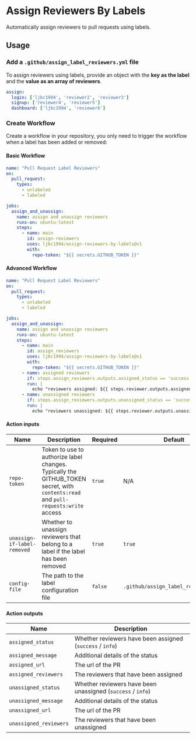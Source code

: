# Assign Reviewers By Labels

Automatically assign reviewers to pull requests using labels.

## Usage

### Add a `.github/assign_label_reviewers.yml` file

To assign reviewers using labels, provide an object with the **key as the label** and the **value as an array of reviewers**.

```yml
assign:
  login: ['ljbc1994', 'reviewer2', 'reviewer3']
  signup: ['reviewer4', 'reviewer5']
  dashboard: ['ljbc1994', 'reviewer6']
```

### Create Workflow

Create a workflow in your repository, you only need to trigger the workflow when a label has been added or removed:

#### Basic Workflow

```yml
name: "Pull Request Label Reviewers"
on:
  pull_request:
    types:
      - unlabeled
      - labeled

jobs:
  assign_and_unassign:
    name: assign and unassign reviewers
    runs-on: ubuntu-latest
    steps:
      - name: main
        id: assign-reviewers
        uses: ljbc1994/assign-reviewers-by-labels@v1
        with:
          repo-token: "${{ secrets.GITHUB_TOKEN }}"
```

#### Advanced Workflow

```yml
name: "Pull Request Label Reviewers"
on:
  pull_request:
    types:
      - unlabeled
      - labeled

jobs:
  assign_and_unassign:
    name: assign and unassign reviewers
    runs-on: ubuntu-latest
    steps:
      - name: main
        id: assign_reviewers
        uses: ljbc1994/assign-reviewers-by-labels@v1
        with:
          repo-token: "${{ secrets.GITHUB_TOKEN }}"
      - name: assigned reviewers
        if: steps.assign_reviewers.outputs.assigned_status == 'success'
        run: |
          echo "reviewers assigned: ${{ steps.reviewer.outputs.assigned_reviewers }}"
      - name: unassigned reviewers
        if: steps.assign_reviewers.outputs.unassigned_status == 'success'
        run: |
          echo "reviewers unassigned: ${{ steps.reviewer.outputs.unassigned_reviewers }}"
```

#### Action inputs

| Name | Description | Required | Default
| - | - | - | - | 
| `repo-token` | Token to use to authorize label changes. Typically the GITHUB_TOKEN secret, with `contents:read` and `pull-requests:write` access | `true` | N/A
| `unassign-if-label-removed` | Whether to unassign reviewers that belong to a label if the label has been removed  | `true` | `true`
| `config-file` | The path to the label configuration file | `false` | `.github/assign_label_reviewers.yml`

#### Action outputs

| Name | Description 
| - | - |
| `assigned_status` | Whether reviewers have been assigned (`success` / `info`) 
| `assigned_message` | Additional details of the status
| `assigned_url` | The url of the PR 
| `assigned_reviewers` | The reviewers that have been assigned
| `unassigned_status` | Whether reviewers have been unassigned (`success` / `info`) 
| `unassigned_message` | Additional details of the status
| `unassigned_url` | The url of the PR
| `unassigned_reviewers` | The reviewers that have been unassigned
